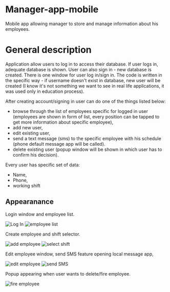 # Manager-app-mobile

Mobile app allowing manager to store and manage information about his employees.

# General description

Application allow users to log in to access their database. If user logs in, adequate database is shown. User can
also sign in - new database is created.
There is one window for user log in/sign in. The code is written in the specific way - if username doesn't exist in
database, new user will be created (I know it's not something we want to see in real life applications, it was used only
in education process).

After creating account/signing in user can do one of the things listed below:
* browse through the list of employees specific for logged in user (employees are shown in form of list, every position
can be tapped to get more information about specific employee),
* add new user,
* edit existing user,
* send a text message (sms) to the specific employee with his schedule (phone default message app will be called).
* delete existing user (popup window will be shown in which user has to confirm his decision).

Every user has specific set of data:
* Name,
* Phone,
* working shift

## Appearanance

Login window and employee list.

![Log In](img/login.jpg)
![employee list](img/employeelist.jpg)

Create employee and shift selector.

![add employee](img/createemployee.jpg)
![select shift](img/selectshift.jpg)

Edit employee window, send SMS feature opening local message app,

![edit employee](img/editemployee.jpg)
![send SMS](img/sendsms.jpg)

Popup appearing when user wants to delete/fire employee.

![fire employee](img/fireemployee.jpg)

